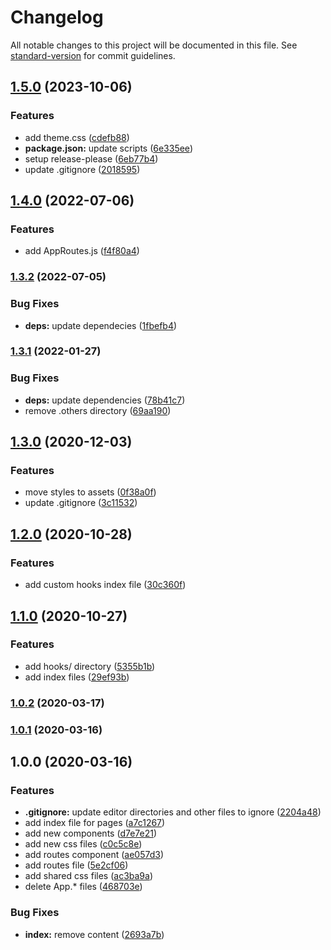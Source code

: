 # Changelog

All notable changes to this project will be documented in this file. See [standard-version](https://github.com/conventional-changelog/standard-version) for commit guidelines.

## [1.5.0](https://github.com/SandroMiguel/react-sceleto/compare/v1.4.0...v1.5.0) (2023-10-06)


### Features

* add theme.css ([cdefb88](https://github.com/SandroMiguel/react-sceleto/commit/cdefb889efb12a53085e437f10bb4d07005cf744))
* **package.json:** update scripts ([6e335ee](https://github.com/SandroMiguel/react-sceleto/commit/6e335ee954e4276bd3139b7fea111f42377cb396))
* setup release-please ([6eb77b4](https://github.com/SandroMiguel/react-sceleto/commit/6eb77b436c2b60538ee3388b10616fcf695a05a0))
* update .gitignore ([2018595](https://github.com/SandroMiguel/react-sceleto/commit/2018595a860bbc029b345044f41ba0714debddff))

## [1.4.0](https://github.com/SandroMiguel/react-sceleto/compare/v1.3.2...v1.4.0) (2022-07-06)


### Features

* add AppRoutes.js ([f4f80a4](https://github.com/SandroMiguel/react-sceleto/commit/f4f80a4aa51a5476115066a64d0f6d668a1a67dc))

### [1.3.2](https://github.com/SandroMiguel/react-sceleto/compare/v1.3.1...v1.3.2) (2022-07-05)


### Bug Fixes

* **deps:** update dependecies ([1fbefb4](https://github.com/SandroMiguel/react-sceleto/commit/1fbefb44bd2cbd47d1bad42b8a6ca2141f8cb0bd))

### [1.3.1](https://github.com/SandroMiguel/react-sceleto/compare/v1.3.0...v1.3.1) (2022-01-27)


### Bug Fixes

* **deps:** update dependencies ([78b41c7](https://github.com/SandroMiguel/react-sceleto/commit/78b41c7303b5950f72d2bba7448e375f718445dc))
* remove .others directory ([69aa190](https://github.com/SandroMiguel/react-sceleto/commit/69aa1905cbbe1833120315108370862e60896276))

## [1.3.0](https://github.com/SandroMiguel/react-sceleto/compare/v1.2.0...v1.3.0) (2020-12-03)


### Features

* move styles to assets ([0f38a0f](https://github.com/SandroMiguel/react-sceleto/commit/0f38a0fa11827e6d1c3f6abaac9d70b76e024fc1))
* update .gitignore ([3c11532](https://github.com/SandroMiguel/react-sceleto/commit/3c11532f6f2555190eb5f5813fa68aaea11d8328))

## [1.2.0](https://github.com/SandroMiguel/react-sceleto/compare/v1.1.0...v1.2.0) (2020-10-28)


### Features

* add custom hooks index file ([30c360f](https://github.com/SandroMiguel/react-sceleto/commit/30c360f3f428d0019d5eb7ccb90fb432419b6cc4))

## [1.1.0](https://github.com/SandroMiguel/react-sceleto/compare/v1.0.2...v1.1.0) (2020-10-27)


### Features

* add hooks/ directory ([5355b1b](https://github.com/SandroMiguel/react-sceleto/commit/5355b1b220770ed668739d077329501ccd66a562))
* add index files ([29ef93b](https://github.com/SandroMiguel/react-sceleto/commit/29ef93b7100ad453f7339f2a9a5c5b2f2d3c88f2))

### [1.0.2](https://github.com/SandroMiguel/react-sceleto/compare/v1.0.1...v1.0.2) (2020-03-17)

### [1.0.1](https://github.com/SandroMiguel/react-sceleto/compare/v1.0.0...v1.0.1) (2020-03-16)

## 1.0.0 (2020-03-16)


### Features

* **.gitignore:** update editor directories and other files to ignore ([2204a48](https://github.com/SandroMiguel/react-sceleto/commit/2204a4823d70f923b6534c39da5c666592e8cb54))
* add index file for pages ([a7c1267](https://github.com/SandroMiguel/react-sceleto/commit/a7c12671a5357847b8c2b3223563fda6e349ae76))
* add new components ([d7e7e21](https://github.com/SandroMiguel/react-sceleto/commit/d7e7e21e7e0bd767976325dc2a4d07e8b8e07767))
* add new css files ([c0c5c8e](https://github.com/SandroMiguel/react-sceleto/commit/c0c5c8ede02083c8f826a77505794848eeba813b))
* add routes component ([ae057d3](https://github.com/SandroMiguel/react-sceleto/commit/ae057d3bdd9a723585b362172dd74871d9268753))
* add routes file ([5e2cf06](https://github.com/SandroMiguel/react-sceleto/commit/5e2cf067e0c81d0213770b5965b3ef952916ecdd))
* add shared css files ([ac3ba9a](https://github.com/SandroMiguel/react-sceleto/commit/ac3ba9a45c0ff91f0fdfd06fca32eb0e2080ce94))
* delete App.* files ([468703e](https://github.com/SandroMiguel/react-sceleto/commit/468703ed1d76001e9194dc7daed53883780080d0))


### Bug Fixes

* **index:** remove content ([2693a7b](https://github.com/SandroMiguel/react-sceleto/commit/2693a7bb007c6d67886c1728e11f1b84c4bca169))
